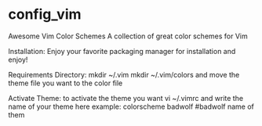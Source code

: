 # config_vim

Awesome Vim Color Schemes
A collection of great color schemes for Vim

Installation:
    Enjoy your favorite packaging manager for installation and enjoy!

Requirements Directory:
    mkdir  ~/.vim
    mkdir ~/.vim/colors
    and move the theme file you want to the color file

Activate Theme:
    to activate the theme you want
    vi ~/.vimrc and write the name of your theme here
    example:
        colorscheme badwolf    #badwolf name of them




